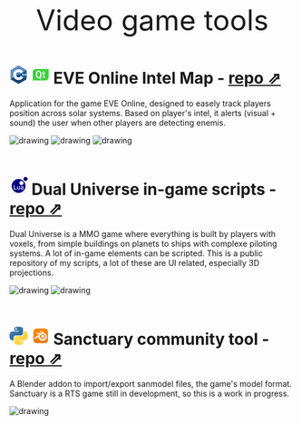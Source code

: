 <p style="text-align:center;font-size:50px;">
Video game tools
</p>

# ![cpp](../assets/cpp/cpp_32x32.png) ![qt](../assets/qt/qt_32x32.png) EVE Online Intel Map - [repo ⇗](https://github.com/rhoffsch42/EVE_IntelMap)
Application for the game EVE Online, designed to easely track players position across solar systems. Based on player's intel, it alerts (visual + sound) the user when other players are detecting enemis.

<img src="https://i.imgur.com/tISdKne.png" alt="drawing" width="220"/>
<img src="https://i.imgur.com/zfscUm0.png" alt="drawing" width="220"/>
<img src="https://i.imgur.com/zaDnThX.png" alt="drawing" width="220"/>
<br>
<br>

# ![lua](../assets/lua/lua_32x32.png) Dual Universe in-game scripts - [repo ⇗](https://github.com/rhoffsch42/DualUniverse-public)
Dual Universe is a MMO game where everything is built by players with voxels, from simple buildings on planets to ships with complexe piloting systems. A lot of in-game elements can be scripted. This is a public repository of my scripts, a lot of these are UI related, especially 3D projections.

<img src="https://i.imgur.com/EGOk1fm.png" alt="drawing" width="320"/>
<img src="https://i.imgur.com/1dGe5EG.png" alt="drawing" width="320"/>
<br>
<br>

# ![python](../assets/python/python_32x32.png) ![blender](../assets/blender/blender_32x32.png) Sanctuary community tool - [repo ⇗](https://github.com/rhoffsch42/sanmodel-blender)
A Blender addon to import/export sanmodel files, the game's model format. Sanctuary is a RTS game still in development, so this is a work in progress.



<img src="https://i.imgur.com/cnTOvAY.png" alt="drawing" width="320"/>
<br>
<br>